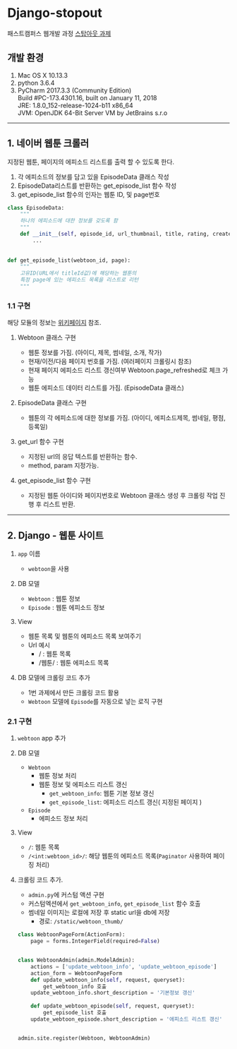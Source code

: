 # Django-stopout

패스트캠퍼스 웹개발 과정 [스탑아웃 과제](https://github.com/Fastcampus-WPS-7th/Tips/blob/master/stopout.md)

## 개발 환경
1. Mac OS X 10.13.3
1. python 3.6.4
1. PyCharm 2017.3.3 (Community Edition)  
Build #PC-173.4301.16, built on January 11, 2018  
JRE: 1.8.0_152-release-1024-b11 x86_64  
JVM: OpenJDK 64-Bit Server VM by JetBrains s.r.o

***

## 1. 네이버 웹툰 크롤러

지정된 웹툰, 페이지의 에피소드 리스트를 출력 할 수 있도록 한다.

1. 각 에피소드의 정보를 담고 있을 EpisodeData 클래스 작성
2. EpisodeData리스트를 반환하는 get_episode_list 함수 작성
3. get_episode_list 함수의 인자는 웹툰 ID, 및 page번호

```python
class EpisodeData:
    """
    하나의 에피소드에 대한 정보를 갖도록 함
    """
    def __init__(self, episode_id, url_thumbnail, title, rating, created_date):
        ...
        
    
def get_episode_list(webtoon_id, page):
    """
    고유ID(URL에서 titleId값)에 해당하는 웹툰의
    특정 page에 있는 에피소드 목록을 리스트로 리턴
    """
```

### 1.1 구현

해당 모듈의 정보는 [위키페이지](https://github.com/callorange/Django-stopout/wiki) 참조.

1. Webtoon 클래스 구현
    - 웹툰 정보를 가짐. (아이디, 제목, 썸네일, 소개, 작가)
    - 현재/이전/다음 페이지 번호를 가짐. (여러페이지 크롤링시 참조)
    - 현재 페이지 에피소드 리스트 갱신여부 Webtoon.page_refreshed로 체크 가능
    - 웹툰 에피소드 데이터 리스트를 가짐. (EpisodeData 클래스)

2. EpisodeData 클래스 구현
    - 웹툰의 각 에피소드에 대한 정보를 가짐. (아이디, 에피소드제목, 썸네일, 평점, 등록일)

3. get_url 함수 구현
    - 지정된 url의 응답 텍스트를 반환하는 함수.
    - method, param 지정가능.

4. get_episode_list 함수 구현
    - 지정된 웹툰 아이디와 페이지번호로 Webtoon 클래스 생성 후 크롤링 작업 진행 후 리스트 반환.



***

## 2. Django - 웹툰 사이트

1. `app` 이름
    - `webtoon`을 사용
    
1. DB 모델
    - `Webtoon` : 웹툰 정보
    - `Episode` : 웹툰 에피소드 정보

2. View
    - 웹툰 목록 및 웹툰의 에피소드 목록 보여주기
    - Url 예시
        - / : 웹툰 목록
        - /웹툰/ : 웹툰 에피소드 목록

3. DB 모델에 크롤링 코드 추가
    - 1번 과제에서 만든 크롤링 코드 활용
    - `Webtoon` 모델에 `Episode`를 자동으로 넣는 로직 구현
 
### 2.1 구현

1. `webtoon` app 추가
1. DB 모델
    - `Webtoon`
        - 웹툰 정보 처리
        - 웹툰 정보 및 에피소드 리스트 갱신
            - `get_webtoon_info`: 웹툰 기본 정보 갱신
            - `get_episode_list`: 에피소드 리스트 갱신( 지정된 페이지 )
    - `Episode`
        - 에피소드 정보 처리
1. View
    - `/`: 웹툰 목록
    - `/<int:webtoon_id>/`: 해당 웹툰의 에피소드 목록(`Paginator` 사용하여 페이징 처리)

1. 크롤링 코드 추가.
    - `admin.py`에 커스텀 액션 구현
    - 커스텀엑션에서 `get_webtoon_info`, `get_episode_list` 함수 호출
    - 썸네일 이미지는 로컬에 저장 후 static url을 db에 저장
        - 경로: `/static/webtoon_thumb/`
            
    ```python
    class WebtoonPageForm(ActionForm):
        page = forms.IntegerField(required=False)
    
    
    class WebtoonAdmin(admin.ModelAdmin):
        actions = ['update_webtoon_info', 'update_webtoon_episode']
        action_form = WebtoonPageForm
        def update_webtoon_info(self, request, queryset):
            get_webtoon_info 호출
        update_webtoon_info.short_description = '기본정보 갱신'
        
        def update_webtoon_episode(self, request, queryset):
            get_episode_list 호출
        update_webtoon_episode.short_description = '에피소드 리스트 갱신'
    
    
    admin.site.register(Webtoon, WebtoonAdmin)
    ```
